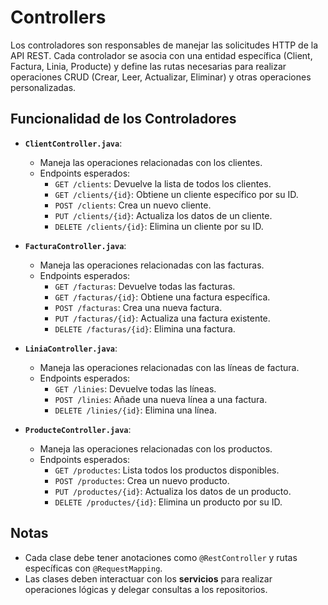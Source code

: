 # Controllers

Los controladores son responsables de manejar las solicitudes HTTP de la API REST. Cada controlador se asocia con una entidad específica (Client, Factura, Linia, Producte) y define las rutas necesarias para realizar operaciones CRUD (Crear, Leer, Actualizar, Eliminar) y otras operaciones personalizadas.

## Funcionalidad de los Controladores

- **`ClientController.java`**:
    - Maneja las operaciones relacionadas con los clientes.
    - Endpoints esperados:
        - `GET /clients`: Devuelve la lista de todos los clientes.
        - `GET /clients/{id}`: Obtiene un cliente específico por su ID.
        - `POST /clients`: Crea un nuevo cliente.
        - `PUT /clients/{id}`: Actualiza los datos de un cliente.
        - `DELETE /clients/{id}`: Elimina un cliente por su ID.

- **`FacturaController.java`**:
    - Maneja las operaciones relacionadas con las facturas.
    - Endpoints esperados:
        - `GET /facturas`: Devuelve todas las facturas.
        - `GET /facturas/{id}`: Obtiene una factura específica.
        - `POST /facturas`: Crea una nueva factura.
        - `PUT /facturas/{id}`: Actualiza una factura existente.
        - `DELETE /facturas/{id}`: Elimina una factura.

- **`LiniaController.java`**:
    - Maneja las operaciones relacionadas con las líneas de factura.
    - Endpoints esperados:
        - `GET /linies`: Devuelve todas las líneas.
        - `POST /linies`: Añade una nueva línea a una factura.
        - `DELETE /linies/{id}`: Elimina una línea.

- **`ProducteController.java`**:
    - Maneja las operaciones relacionadas con los productos.
    - Endpoints esperados:
        - `GET /productes`: Lista todos los productos disponibles.
        - `POST /productes`: Crea un nuevo producto.
        - `PUT /productes/{id}`: Actualiza los datos de un producto.
        - `DELETE /productes/{id}`: Elimina un producto por su ID.

## Notas
- Cada clase debe tener anotaciones como `@RestController` y rutas específicas con `@RequestMapping`.
- Las clases deben interactuar con los **servicios** para realizar operaciones lógicas y delegar consultas a los repositorios.
